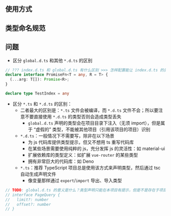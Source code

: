 ## 使用方式

## 类型命名规范



## 问题

+ 区分 `global.d.ts` 和其他 `*.d.ts` 的区别
```ts
// ??? index.d.ts 和 global.d.ts 有什么区别 >>> 怎样配置能让 index.d.ts 的类型能够像 global.d.ts 一样能背全局引用
declare interface PromiseFn<T = any, R = T> {
  (...arg: T[]): Promise<R>;
}

declare type TestIndex = any
```

+ 区分 `*.ts` 和 `*.d.ts` 的区别：
  + 二者最大的区别是：`*.ts` 文件会被编译，而 `*.d.ts` 文件不会；所以要注意不要直接使用 `*.d.ts` 的类型否则会造成类型丢失
    + `global.d.ts` 声明的类型会在项目目录下注入（无须 import），但是属于 “虚假的” 类型，不能被其他项目（引用该项目的项目）识别
  + `*.d.ts`：一般情况下不需要写，除非在以下场景
    + 为 js 代码库提供类型提示，但又不想用 ts 重写代码库
    + 在某些场景需要使用纯粹的 js，充分发挥 js 的灵活性：如 material-ui
    + 扩展依赖库的类型定义：如扩展 `vue-router` 的某些类型
    + 拥有非常巨大的代码库：如 Deno
  + `*.ts`：推荐 TypeScript 项目总是使用该方式来声明类型，然后通过 tsc 自动生成声明文件
    + 像变量那样通过 `export`/`import` 导出、导入类型
```ts
// TODO: global.d.ts 的意义是什么？类型声明只能在本项目有提示，但是不是存在于项目中的类型定义？
// interface PageQuery {
//   limit?: number
//   offset?: number
// }
```

